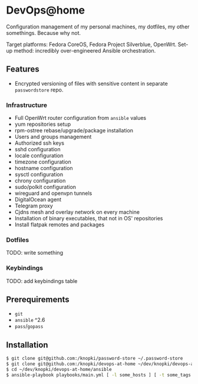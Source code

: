 # DevOps@home

Configuration management of my personal machines, my dotfiles, my other somethings. Because why not.

Target platforms: Fedora CoreOS, Fedora Project Silverblue, OpenWrt.
Set-up method: incredibly over-engineered Ansible orchestration.

## Features

* Encrypted versioning of files with sensitive content in separate `passwordstore` repo.

### Infrastructure

* Full OpenWrt router configuration from `ansible` values
* yum repositories setup
* rpm-ostree rebase/upgrade/package installation
* Users and groups management
* Authorized ssh keys
* sshd configuration
* locale configuration
* timezone configuration
* hostname configuration
* sysctl configuration
* chrony configuration
* sudo/polkit configuration
* wireguard and openvpn tunnels
* DigitalOcean agent
* Telegram proxy
* Cjdns mesh and overlay network on every machine
* Installation of binary executables, that not in OS' repositories
* Install flatpak remotes and packages

### Dotfiles

TODO: write something

### Keybindings

TODO: add keybindings table

## Prerequirements

* `git`
* `ansible` ^2.6
* `pass`/`gopass`

## Installation

```bash
$ git clone git@github.com:/knopki/password-store ~/.password-store
$ git clone git@github.com:/knopki/devops-at-home ~/dev/knopki/devops-at-home
$ cd ~/dev/knopki/devops-at-home/ansible
$ ansible-playbook playbooks/main.yml [ -l some_hosts ] [ -t some_tags ]
```
